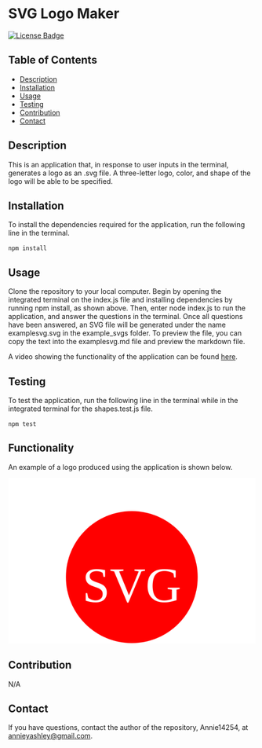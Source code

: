# SVG Logo Maker
[![License Badge](https://img.shields.io/badge/License-MIT-green.svg)](https://opensource.org/licenses/MIT)

## Table of Contents
- [Description](#Description)
- [Installation](#Installation)
- [Usage](#Usage)
- [Testing](#Testing)
- [Contribution](#Contribution)
- [Contact](#Contact)

## Description
This is an application that, in response to user inputs in the terminal, generates a logo as an .svg file. A three-letter logo, color, and shape of the logo will be able to be specified.

## Installation
To install the dependencies required for the application, run the following line in the terminal.

```
npm install
```

## Usage
Clone the repository to your local computer. Begin by opening the integrated terminal on the index.js file and installing dependencies by running npm install, as shown above. Then, enter node index.js to run the application, and answer the questions in the terminal. Once all questions have been answered, an SVG file will be generated under the name examplesvg.svg in the example_svgs folder. To preview the file, you can copy the text into the examplesvg.md file and preview the markdown file.

A video showing the functionality of the application can be found [here](https://drive.google.com/file/d/1KzkkHt7xPxu4ckBiMcniU6F_81HSSlEL/view?usp=sharing).

## Testing
To test the application, run the following line in the terminal while in the integrated terminal for the shapes.test.js file.

```
npm test
```

## Functionality
An example of a logo produced using the application is shown below.

<img src = "./example_svgs/examplesvg_original.svg" alt = "A logo made from a red circle with SVG on it in white text"/>

## Contribution
N/A

## Contact
If you have questions, contact the author of the repository, Annie14254, at annieyashley@gmail.com.

